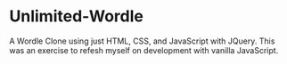 # Unlimited-Wordle
A Wordle Clone using just HTML, CSS, and JavaScript with JQuery.
This was an exercise to refesh myself on development with vanilla JavaScript.